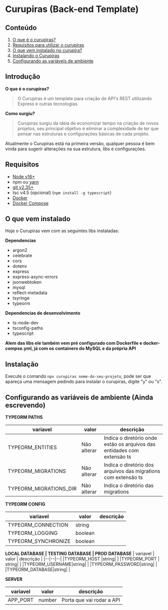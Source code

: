 # Curupiras (Back-end Template)

## Conteúdo

 1. [O que é o curupiras?](#introdução)
 2. [Requisitos para utilizar o curupiras](#requisitos)
 3. [O que vem instalado no curupira?](#o-que-vem-instalado)
 4. [Instalando o Curupiras](#instalação)
 5. [Configurando as variáveis de ambiente](#configurando-as-variáveis-de-ambiente)

## Introdução

**O que é o curupiras?**
	

> O Curupiras é um template para criação de API's REST utilizando Express e outras tecnologias.

**Como surgiu?**

> Curupiras surgiu da ideia de economizar tempo na criação de novos projetos, seu principal objetivo é eliminar a complexidade de ter que pensar nas estruturas e configurações básicas de cada projeto.

Atualmente o Curupiras está na primeira versão, qualquer pessoa é bem vinda para sugerir alterações na sua estrutura, libs e configurações.

## Requisitos

 - [Node v16+](https://nodejs.org/en/download/)
 - npm ou [yarn](https://yarnpkg.com/getting-started/install)
 - [git v2.35+](https://git-scm.com/book/pt-br/v2/Começando-Instalando-o-Git)
 - tsc v4.5 (opcional) (`npm install -g typescript`)
 - [Docker](https://docs.docker.com/get-docker/)
 - [Docker Compose](https://docs.docker.com/compose/install/)

## O que vem instalado
Hoje o Curupiras vem com as seguintes libs instaladas:

**Dependencias**
 - argon2
 - celebrate
 - cors
 - dotenv
 - express
 - express-async-errors
 - jsonwebtoken
 - mysql
 - reflect-metadata
 - tsyringe
 - typeorm

**Dependencias de desenvolvimento**

 - ts-node-dev
 - tsconfig-paths
 - typescript

**Alem das libs ele também vem pré configurado com Dockerfile e docker-compse.yml, já com os containers do MySQL e da própria API**

## Instalação

Execute o comando `npx curupiras nome-do-seu-projeto`, pode ser que apareça uma mensagem pedindo para instalar o curupiras, digite "y" ou "s".

## Configurando as variáveis de ambiente (Ainda escrevendo)

**TYPEORM PATHS**

| variavel |  valor  | descrição |
|--|--|--|
| TYPEORM_ENTITIES | Não alterar | Indica o diretório onde estão os arquivos das entidades com extensão ts |
| TYPEORM_MIGRATIONS | Não alterar | Indica o diretório dos arquivos das migrations com extensão ts|
| TYPEORM_MIGRATIONS_DIR | Não alterar | Indica o diretório das migrations |

**TYPEORM CONFIG**

| variavel |  valor  | descrição |
|--|--|--|
| TYPEORM_CONNECTION |string| |
| TYPEORM_LOGGING |boolean| |
| TYPEORM_SYNCHRONIZE |boolean| |

**LOCAL DATABASE | TESTING DATABASE | PROD DATABASE**
| variavel |  valor  | descrição |
|--|--|--|
|TYPEORM_HOST |string| |
|TYPEORM_PORT | string| |
|TYPEORM_USERNAME|string| |
|TYPEORM_PASSWORD|string| |
|TYPEORM_DATABASE|string| |

**SERVER**

| variavel |  valor  | descrição |
|--|--|--|
|APP_PORT|number|Porta que vai rodar a API|
